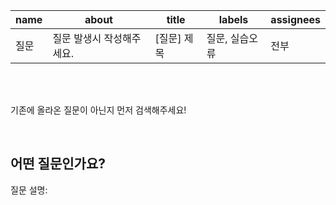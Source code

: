 | name | about | title | labels | assignees |
| --- | --- | --- | --- | --- |
| 질문 | 질문 발생시 작성해주세요. | [질문] 제목 | 질문, 실습오류 | 전부 |

<br>
<br>

기존에 올라온 질문이 아닌지 먼저 검색해주세요!

<br>

## 어떤 질문인가요?

질문 설명: